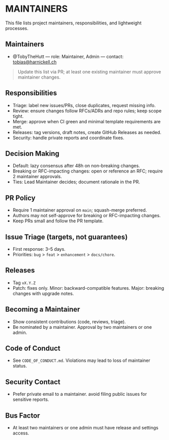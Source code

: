 # MAINTAINERS

This file lists project maintainers, responsibilities, and lightweight processes.

## Maintainers
- @TobyTheHutt  — role: Maintainer, Admin — contact: tobias@harnickell.ch

> Update this list via PR; at least one existing maintainer must approve maintainer changes.

## Responsibilities
- Triage: label new issues/PRs, close duplicates, request missing info.
- Review: ensure changes follow RFCs/ADRs and repo rules; keep scope tight.
- Merge: approve when CI green and minimal template requirements are met.
- Releases: tag versions, draft notes, create GitHub Releases as needed.
- Security: handle private reports and coordinate fixes.

## Decision Making
- Default: lazy consensus after 48h on non-breaking changes.
- Breaking or RFC-impacting changes: open or reference an RFC; require 2 maintainer approvals.
- Ties: Lead Maintainer decides; document rationale in the PR.

## PR Policy
- Require 1 maintainer approval on `main`; squash-merge preferred.
- Authors may not self-approve for breaking or RFC-impacting changes.
- Keep PRs small and follow the PR template.

## Issue Triage (targets, not guarantees)
- First response: 3–5 days.
- Priorities: `bug` > `feat` > `enhancement` > `docs/chore`.

## Releases
- Tag `vX.Y.Z`
- Patch: fixes only. Minor: backward-compatible features. Major: breaking changes with upgrade notes.

## Becoming a Maintainer
- Show consistent contributions (code, reviews, triage).
- Be nominated by a maintainer. Approval by two maintainers or one admin.

## Code of Conduct
- See `CODE_OF_CONDUCT.md`. Violations may lead to loss of maintainer status.

## Security Contact
- Prefer private email to a maintainer. avoid filing public issues for sensitive reports.

## Bus Factor
- At least two maintainers or one admin must have release and settings access.
